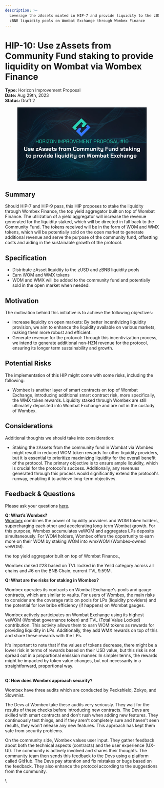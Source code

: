 ```yaml
---
description: >-
  Leverage the zAssets minted in HIP-7 and provide liquidity to the zUSD and
  zBNB liquidity pools on Wombat Exchange through Wombex Finance
---
```


# HIP-10: Use zAssets from Community Fund staking to provide liquidity on Wombat via Wombex Finance

**Type:** Horizon Improvement Proposal \
**Date:** Aug 29th, 2023\
**Status:** Draft 2

<figure><img src="../../../.gitbook/assets/4.png" alt=""><figcaption></figcaption></figure>

## Summary

Should HIP-7 and HIP-9 pass, this HIP proposes to stake the liquidity through Wombex Finance, the top yield aggregator built on top of Wombat Finance. The utilization of a yield aggregator will increase the revenue generated for the liquidity staked, which will be directed in full back to the Community Fund. The tokens received will be in the form of WOM and WMX tokens, which will be potentially sold on the open market to generate additional revenue and serve the purpose of the community fund, offsetting costs and aiding in the sustainable growth of the protocol.

## Specification

* Distribute zAsset liquidity to the zUSD and zBNB liquidity pools&#x20;
* Earn WOM and WMX tokens
* WOM and WMX will be added to the community fund and potentially sold in the open market when needed.

## Motivation

The motivation behind this initiative is to achieve the following objectives:

* Increase liquidity on open markets: By better incentivizing liquidity provision, we aim to enhance the liquidity available on various markets, making them more robust and efficient.
* Generate revenue for the protocol: Through this incentivization process, we intend to generate additional non-HZN revenue for the protocol, ensuring its longer term sustainability and growth.

## Potential Risks

The implementation of this HIP might come with some risks, including the following:

* Wombex is another layer of smart contracts on top of Wombat Exchange, introducing additional smart contract risk, more specifically, the WMX token rewards. Liquidity staked through Wombex are still ultimately deposited into Wombat Exchange and are not in the custody of Wombex.

## Considerations

Additional thoughts we should take into consideration:

* Staking the zAssets from the community fund in Wombat via Wombex might result in reduced WOM token rewards for other liquidity providers, but it is essential to prioritize maximizing liquidity for the overall benefit of the protocol. The primary objective is to ensure ample liquidity, which is crucial for the protocol's success. Additionally, any revenues generated through this process would significantly extend the protocol's runway, enabling it to achieve long-term objectives.

## Feedback & Questions

Please ask your questions [here](https://t.me/HorizonProtocol).

**Q: What’s Wombex?**\
[Wombex](http://wombex.exchange) combines the power of liquidity providers and WOM token holders, supercharging each other and accelerating long-term Wombat growth. For this purpose, Wombex accumulates veWOM and aggregates LPs deposits simultaneously. For WOM holders, Wombex offers the opportunity to earn more on their WOM by staking WOM into wmxWOM (Wombex-owned veWOM).

the top yield aggregator built on top of Wombat Finance.,&#x20;

Wombex ranked #28 based on TVL locked in the Yeild category across all chains and #6 on the BNB Chain, current TVL 9.59M.



**Q: What are the risks for staking in Wombex?**

Wombex operates its contracts on Wombat Exchange's pools and gauge contracts, which are similar to vaults. For users of Wombex, the main risks to consider are the coverage ratio on pools for LPs (liquidity providers) and the potential for low bribe efficiency (if happens) on Wombat gauges.

Wombex actively participates on Wombat Exchange using its highest veWOM (Wombat governance token) and TVL (Total Value Locked) contribution. This activity allows them to earn WOM tokens as rewards for providing liquidity in LPs. Additionally, they add WMX rewards on top of this and share these rewards with the LPs.

It's important to note that if the values of tokens decrease, there might be a lower risk in terms of rewards based on their USD value, but this risk is not spread out in a proportional emission manner. In simpler terms, the rewards might be impacted by token value changes, but not necessarily in a straightforward, proportional way.

\
**Q: How does Wombex approach security?**

Wombex have three audits which are conducted by Peckshield, Zokyo, and Slowmist.&#x20;

The Devs at Wombex take these audits very seriously. They wait for the results of these checks before introducing new contracts. The Devs are skilled with smart contracts and don't rush when adding new features. They continuously test things, and if they aren't completely sure and haven't seen results, they won't release any new features. This approach has kept them safe from security problems.

On the community side, Wombex values user input. They gather feedback about both the technical aspects (contracts) and the user experience (UX-UI). The community is actively involved and shares their thoughts. The community team then sends this feedback to the Devs using a platform called GitHub. The Devs pay attention and fix mistakes or bugs based on the feedback. They also enhance the protocol according to the suggestions from the community.

\
